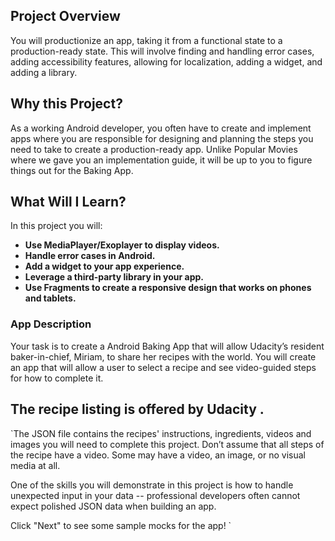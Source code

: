 ## Project Overview
You will productionize an app, taking it from a functional state to a production-ready state. This will involve finding and handling error cases, adding accessibility features, allowing for localization, adding a widget, and adding a library.

## Why this Project?
As a working Android developer, you often have to create and implement apps where you are responsible for designing and planning the steps you need to take to create a production-ready app. Unlike Popular Movies where we gave you an implementation guide, it will be up to you to figure things out for the Baking App.

## What Will I Learn?
In this project you will:

* **Use MediaPlayer/Exoplayer to display videos.**
* **Handle error cases in Android.**
* **Add a widget to your app experience.**
* **Leverage a third-party library in your app.**
* **Use Fragments to create a responsive design that works on phones and tablets.**

### App Description
Your task is to create a Android Baking App that will allow Udacity’s resident baker-in-chief, Miriam, to share her recipes with the world. You will create an app that will allow a user to select a recipe and see video-guided steps for how to complete it.

## The recipe listing is offered by Udacity .

`The JSON file contains the recipes' instructions, ingredients, videos and images you will need to complete this project. Don’t assume that all steps of the recipe have a video. Some may have a video, an image, or no visual media at all.

One of the skills you will demonstrate in this project is how to handle unexpected input in your data -- professional developers often cannot expect polished JSON data when building an app.

Click "Next" to see some sample mocks for the app!
`
